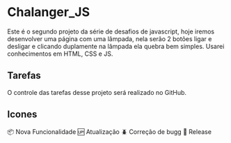 # Chalanger_JS

Este é o segundo projeto da série de desafios de javascript, hoje iremos desenvolver uma página com uma lâmpada, nela serão  2 botões ligar e desligar e clicando duplamente na lâmpada ela quebra bem simples. Usarei conhecimentos em HTML, CSS e JS. 

## Tarefas

O controle das tarefas desse projeto será realizado no GitHub.

## Icones

:package: Nova Funcionalidade
:up: Atualização
:beetle: Correção de bugg
:checkered_flag: Release
